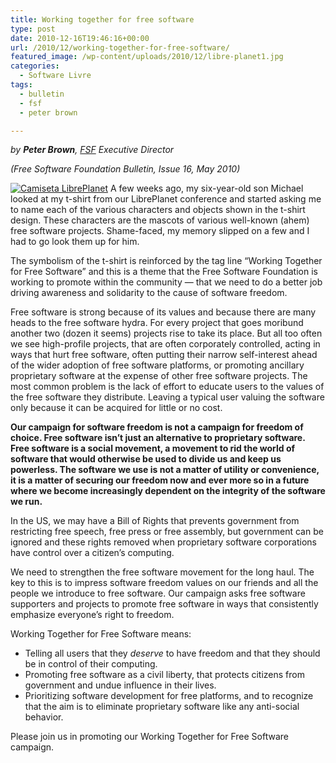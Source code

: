 ```yaml
---
title: Working together for free software
type: post
date: 2010-12-16T19:46:16+00:00
url: /2010/12/working-together-for-free-software/
featured_image: /wp-content/uploads/2010/12/libre-planet1.jpg
categories:
  - Software Livre
tags:
  - bulletin
  - fsf
  - peter brown

---
```

_by **Peter Brown**, [FSF][1] Executive Director_

_(Free Software Foundation Bulletin, Issue 16, May 2010)_

[<img src="https://i1.wp.com/tiagomadeira.com/wp-content/uploads/2010/12/productimage-picture-lp-tshirt-77_t280.png?resize=280%2C156" alt="Camiseta LibrePlanet" title="Camiseta LibrePlanet" class="alignright size-full wp-image-750" data-recalc-dims="1" />][2] A few weeks ago, my six-year-old son Michael looked at my t-shirt from our LibrePlanet conference and started asking me to name each of the various characters and objects shown in the t-shirt design. These characters are the mascots of various well-known (ahem) free software projects. Shame-faced, my memory slipped on a few and I had to go look them up for him.

The symbolism of the t-shirt is reinforced by the tag line “Working Together for Free Software” and this is a theme that the Free Software Foundation is working to promote within the community — that we need to do a better job driving awareness and solidarity to the cause of software freedom.

Free software is strong because of its values and because there are many heads to the free software hydra. For every project that goes moribund another two (dozen it seems) projects rise to take its place. But all too often we see high-profile projects, that are often corporately controlled, acting in ways that hurt free software, often putting their narrow self-interest ahead of the wider adoption of free software platforms, or promoting ancillary proprietary software at the expense of other free software projects. The most common problem is the lack of effort to educate users to the values of the free software they distribute. Leaving a typical user valuing the software only because it can be acquired for little or no cost.

**Our campaign for software freedom is not a campaign for freedom of choice. Free software isn’t just an alternative to proprietary software. Free software is a social movement, a movement to rid the world of software that would otherwise be used to divide us and keep us powerless. The software we use is not a matter of utility or convenience, it is a matter of securing our freedom now and ever more so in a future where we become increasingly dependent on the integrity of the software we run.**

In the US, we may have a Bill of Rights that prevents government from restricting free speech, free press or free assembly, but government can be ignored and these rights removed when proprietary software corporations have control over a citizen’s computing.

We need to strengthen the free software movement for the long haul. The key to this is to impress software freedom values on our friends and all the people we introduce to free software. Our campaign asks free software supporters and projects to promote free software in ways that consistently emphasize everyone’s right to freedom.

Working Together for Free Software means:

  * Telling all users that they _deserve_ to have freedom and that they should be in control of their computing.
  * Promoting free software as a civil liberty, that protects citizens from government and undue influence in their lives.
  * Prioritizing software development for free platforms, and to recognize that the aim is to eliminate proprietary software like any anti-social behavior.

Please join us in promoting our Working Together for Free Software campaign.

 [1]: http://www.fsf.org/
 [2]: https://i1.wp.com/tiagomadeira.com/wp-content/uploads/2010/12/productimage-picture-lp-tshirt-77_t280.png

